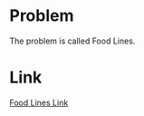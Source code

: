 # Problem
The problem is called Food Lines.

# Link
<a href="https://dmoj.ca/problem/lkp18c2p1" target="_blank">Food Lines Link</a>